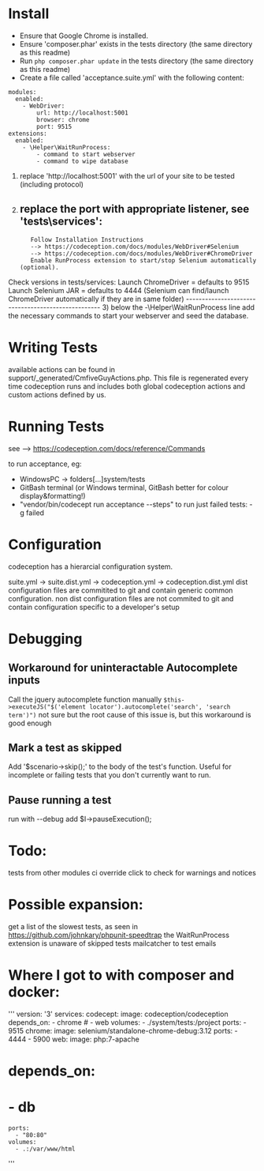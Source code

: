 # Install
* Ensure that Google Chrome is installed.
* Ensure 'composer.phar' exists in the tests directory (the same directory as this readme)
* Run `php composer.phar update` in the tests directory (the same directory as this readme)
* Create a file called 'acceptance.suite.yml' with the following content:
```
modules:
  enabled:
    - WebDriver:
        url: http://localhost:5001
        browser: chrome
        port: 9515
extensions:
  enabled:
    - \Helper\WaitRunProcess:
        - command to start webserver
        - command to wipe database

```
1) replace 'http://localhost:5001' with the url of your site to be tested (including protocol)
2) replace the port with appropriate listener, see 'tests\services':
      ---------------------------------------------------
          Follow Installation Instructions 
          --> https://codeception.com/docs/modules/WebDriver#Selenium
          --> https://codeception.com/docs/modules/WebDriver#ChromeDriver
          Enable RunProcess extension to start/stop Selenium automatically (optional).

Check versions in tests/services:
Launch ChromeDriver = defaults to 9515
Launch Selenium JAR = defaults to 4444 (Selenium can find/launch ChromeDriver automatically if they are in same folder)
      ---------------------------------------------------
3) below the -\Helper\WaitRunProcess line add the necessary commands to start your webserver and seed the database.

# Writing Tests
available actions can be found in support/_generated/CmfiveGuyActions.php. This file is regenerated every time codeception runs and includes both global codeception actions and custom actions defined by us.

# Running Tests
see --> https://codeception.com/docs/reference/Commands

to run acceptance, eg:
  - WindowsPC -> folders[...]system/tests
  - GitBash terminal (or Windows terminal, GitBash better for colour display&formatting!)
  - "vendor/bin/codecept run acceptance --steps"
to run just failed tests: -g failed

# Configuration
codeception has a hierarcial configuration system.

  suite.yml -> suite.dist.yml -> codeception.yml -> codeception.dist.yml
dist configuration files are commitited  to git and contain generic common configuration. non dist configuration files are not commited to git and contain configuration specific to a developer's setup

# Debugging
## Workaround for uninteractable Autocomplete inputs
Call the jquery autocomplete function manually
`$this->executeJS("$('element locator').autocomplete('search', 'search term')")`
not sure but the root cause of this issue is, but this workaround is good enough
## Mark a test as skipped
Add '$scenario->skip();' to the body of the test's function. Useful for incomplete or failing tests that you don't currently want to run.
## Pause running a test
run with --debug
add $I->pauseExecution();

# Todo:
tests from other modules
ci
override click to check for warnings and notices


# Possible expansion:
get a list of the slowest tests, as seen in https://github.com/johnkary/phpunit-speedtrap
the WaitRunProcess extension is unaware of skipped tests
mailcatcher to test emails

# Where I got to with composer and docker:

'''
version: '3'
services:
  codecept:
    image: codeception/codeception
    depends_on:
      - chrome
      # - web
    volumes:
      - ./system/tests:/project
    ports:
      - 9515
  chrome:
    image: selenium/standalone-chrome-debug:3.12
    ports:
      - 4444
      - 5900
  web:
    image: php:7-apache
  #   depends_on:
  #     - db
    ports:
      - "80:80"
    volumes:
      - .:/var/www/html
'''
